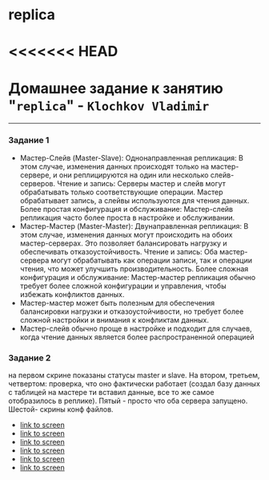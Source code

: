 # replica
<<<<<<< HEAD
=======
# Домашнее задание к занятию "`replica`" - `Klochkov Vladimir`

---

### Задание 1
* Мастер-Слейв (Master-Slave):
Однонаправленная репликация: В этом случае, изменения данных происходят только на мастер-сервере, и они реплицируются на один или несколько слейв-серверов.
Чтение и запись: Серверы мастер и слейв могут обрабатывать только соответствующие операции. Мастер обрабатывает запись, а слейвы используются для чтения данных.
Более простая конфигурация и обслуживание: Мастер-слейв репликация часто более проста в настройке и обслуживании.
* Мастер-Мастер (Master-Master):
Двунаправленная репликация: В этом случае, изменения данных могут происходить на обоих мастер-серверах. Это позволяет балансировать нагрузку и обеспечивать отказоустойчивость.
Чтение и запись: Оба мастер-сервера могут обрабатывать как операции записи, так и операции чтения, что может улучшить производительность.
Более сложная конфигурация и обслуживание: Мастер-мастер репликация обычно требует более сложной конфигурации и управления, чтобы избежать конфликтов данных.
* Мастер-мастер может быть полезным для обеспечения балансировки нагрузки и отказоустойчивости, но требует более сложной настройки и внимания к конфликтам данных. 
* Мастер-слейв обычно проще в настройке и подходит для случаев, когда чтение данных является более распространенной операцией

### Задание 2
на первом скрине показаны статусы master и slave. На втором, третьем, четвертом: проверка, что оно фактически работает (создал базу данных с таблицей на мастере ти вставил данные, все то же самое отобразилось в реплике). Пятый - просто что оба сервера запущено. Шестой- скрины конф файлов.
* [link to screen]()
* [link to screen]()
* [link to screen]()
* [link to screen]()
* [link to screen]()
* [link to screen]()
